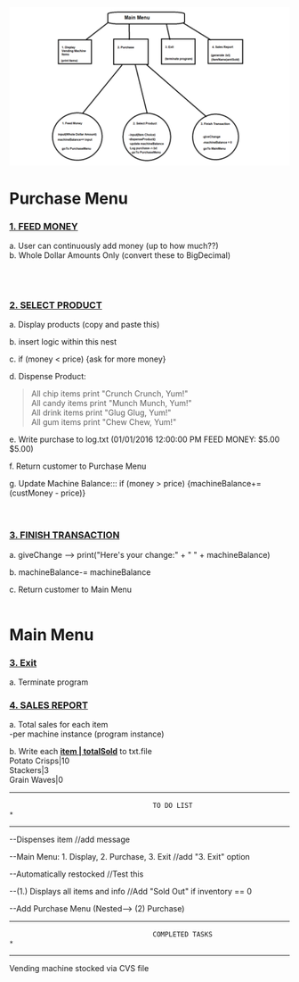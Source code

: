 ![](VendingHierarchy.png)

<H1>Purchase Menu</H1>
<u><h3>1. FEED MONEY</h3></u>                                                          

     
a. User can continuously add money (up to how much??) <br>
b. Whole Dollar Amounts Only (convert these to BigDecimal)

<br>
<br>

<u><h3>2. SELECT PRODUCT</h3></u>                                            

   
a. Display products (copy and paste this) 
          
b. insert logic within this nest
          
c. if (money < price) {ask for more money}  
          
d. Dispense Product:<br>
        
>All chip items print "Crunch Crunch, Yum!"<br>
        All candy items print "Munch Munch, Yum!"<br>
        All drink items print "Glug Glug, Yum!"<br>
        All gum items print "Chew Chew, Yum!"<br> 
          
e. Write purchase to log.txt (01/01/2016 12:00:00 PM FEED MONEY: $5.00 $5.00) 
                             
f. Return customer to Purchase Menu

g. Update Machine Balance::: if (money > price) {machineBalance+= (custMoney - price)}
<br>
<br>
<br>





<u><h3>3. FINISH TRANSACTION</h3></u>                                             

       
a. giveChange --> print("Here's your change:" + " " + machineBalance)

b. machineBalance-= machineBalance

c. Return customer to Main Menu<br><br>




<h1>Main Menu</h1>


<u><h3>3. Exit</h3></u>
a. Terminate program

<u><h3>4. SALES REPORT</h3></u>                                                       

a. Total sales for each item
<br>-per machine instance (program instance)
      
b. Write each <u><b>item | totalSold</b></u> to txt.file<br>
            Potato Crisps|10<br>
            Stackers|3<br>
            Grain Waves|0
    




















*************************************************************************************************************
                                        TO DO LIST                                                          *
*************************************************************************************************************


--Dispenses item
    //add message

--Main Menu: 1. Display, 2. Purchase, 3. Exit
    //add "3. Exit" option


--Automatically restocked
    //Test this


--(1.) Displays all items and info
    //Add "Sold Out" if inventory == 0


--Add Purchase Menu (Nested--> (2) Purchase)












******************************************************************************************************************
                                        COMPLETED TASKS                                                          *
******************************************************************************************************************
Vending machine stocked via CVS file







